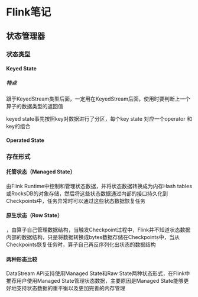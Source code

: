 # Flink笔记

## 状态管理器

### 状态类型

#### Keyed State

##### 特点

跟于KeyedStream类型后面，一定用在KeyedStream后面，使用时要判断上一个算子的数据类型的返回值

keyed state事先按照key对数据进行了分区，每个key state 对应一个operator 和key的组合

#### Operated State

### 存在形式

#### 托管状态（Managed State）

由Flink Runtime中控制和管理状态数据，并将状态数据转换成为内存Hash tables或RocksDB的对象存储，然后将这些状态数据通过内部的接口持久化到Checkpoints中，任务异常时可以通过这些状态数据恢复任务

#### 原生状态（Row State）

，由算子自己管理数据结构，当触发Checkpoint过程中，Flink并不知道状态数据内部的数据结构，只是将数据转换成bytes数据存储在Checkpoints中，当从Checkpoints恢复任务时，算子自己再反序列化出状态的数据结构

#### 两种形态比较

DataStream API支持使用Managed State和Raw State两种状态形式，在Flink中推荐用户使用Managed State管理状态数据，主要原因是Managed State能够更好地支持状态数据的重平衡以及更加完善的内存管理